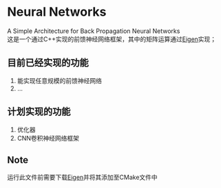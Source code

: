 # Neural Networks
A Simple Architecture for Back Propagation Neural Networks  
这是一个通过C++实现的前馈神经网络框架，其中的矩阵运算通过[Eigen](https://eigen.tuxfamily.org/)实现；

## 目前已经实现的功能
1. 能实现任意规模的前馈神经网络
2. ...

## 计划实现的功能
1. 优化器
2. CNN卷积神经网络框架

## Note
运行此文件前需要下载[Eigen](https://eigen.tuxfamily.org/)并将其添加至CMake文件中
